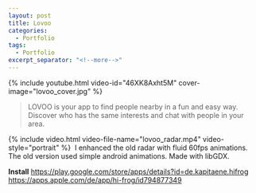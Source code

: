 ```yaml
---
layout: post
title: Lovoo
categories:
  - Portfolio
tags:
  - Portfolio
excerpt_separator: "<!--more-->"
---
```


{% include youtube.html video-id="46XK8Axht5M" cover-image="lovoo_cover.jpg" %}

> LOVOO is your app to find people nearby in a fun and easy way. Discover who has the same interests and chat with people in your area.

{% include video.html video-file-name="lovoo_radar.mp4" video-style="portrait" %}
 ឵឵
I enhanced the old radar with fluid 60fps animations. The old version used simple android animations. Made with libGDX.

**Install** 
<https://play.google.com/store/apps/details?id=de.kapitaene.hifrog>
<https://apps.apple.com/de/app/hi-frog/id794877349>